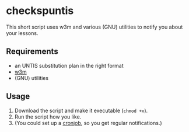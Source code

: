 # checkspuntis

This short script uses w3m and various (GNU) utilities to notify you about your lessons.

## Requirements

+ an UNTIS substitution plan in the right format
+ [w3m](http://w3m.sourceforge.net/)
+ (GNU) utilities

## Usage

1. Download the script and make it executable (`chmod +x`).
2. Run the script how you like.
3. (You could set up a [cronjob](https://phoenixnap.com/kb/set-up-cron-job-linux), so you get regular notifications.)
